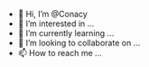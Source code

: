 - 👋 Hi, I’m @Conacy
- 👀 I’m interested in ...
- 🌱 I’m currently learning ...
- 💞️ I’m looking to collaborate on ...
- 📫 How to reach me ...

<!---
Conacy/Conacy is a ✨ special ✨ repository because its `README.md` (this file) appears on your GitHub profile.
You can click the Preview link to take a look at your changes.
--->
